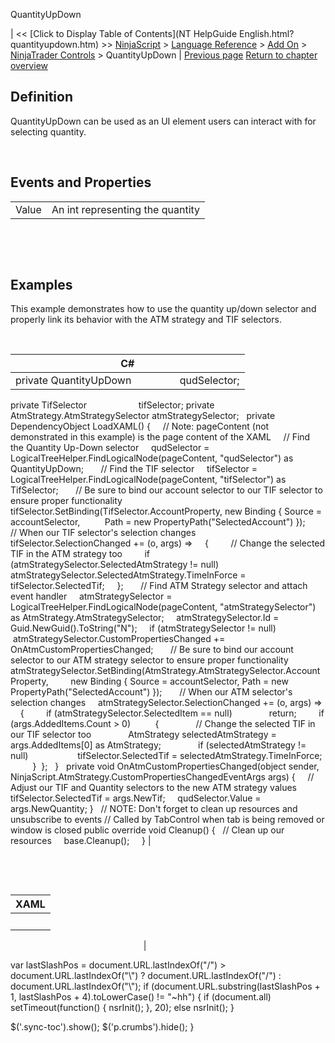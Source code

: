 ﻿










 


QuantityUpDown







| &lt;&lt; [Click to Display Table of Contents](NT HelpGuide English.html?quantityupdown.htm) &gt;&gt;
 [NinjaScript](ninjascript.htm) &gt; [Language Reference](language_reference_wip.htm) &gt; [Add On](add_on.htm) &gt; [NinjaTrader Controls](controls.htm) &gt;
QuantityUpDown | [Previous page](tifselector.htm)
[Return to chapter overview](controls.htm)










Definition
----------


QuantityUpDown can be used as an UI element users can interact with for selecting quantity.


 


Events and Properties
---------------------




|  |  |
| --- | --- |
| Value | An int representing the quantity |



 


 


Examples
--------


This example demonstrates how to use the quantity up/down selector and properly link its behavior with the ATM strategy and TIF selectors.


 




| C# |
| --- |
| private QuantityUpDown                  qudSelector;
private TifSelector                     tifSelector;
private AtmStrategy.AtmStrategySelector atmStrategySelector;
 
private DependencyObject LoadXAML()
{
     // Note: pageContent (not demonstrated in this example) is the page content of the XAML
     // Find the Quantity Up-Down selector
     qudSelector = LogicalTreeHelper.FindLogicalNode(pageContent, "qudSelector") as QuantityUpDown;
 
     // Find the TIF selector
     tifSelector = LogicalTreeHelper.FindLogicalNode(pageContent, "tifSelector") as TifSelector;
 
     // Be sure to bind our account selector to our TIF selector to ensure proper functionality
     tifSelector.SetBinding(TifSelector.AccountProperty, new Binding { Source = accountSelector,
          Path = new PropertyPath("SelectedAccount") });
 
     // When our TIF selector's selection changes
     tifSelector.SelectionChanged += (o, args) =&gt;
     {
          // Change the selected TIF in the ATM strategy too
         if (atmStrategySelector.SelectedAtmStrategy != null)
               atmStrategySelector.SelectedAtmStrategy.TimeInForce = tifSelector.SelectedTif;
     };
 
     // Find ATM Strategy selector and attach event handler
     atmStrategySelector = LogicalTreeHelper.FindLogicalNode(pageContent, "atmStrategySelector") as AtmStrategy.AtmStrategySelector;
     atmStrategySelector.Id = Guid.NewGuid().ToString("N");
     if (atmStrategySelector != null)
          atmStrategySelector.CustomPropertiesChanged += OnAtmCustomPropertiesChanged;
 
     // Be sure to bind our account selector to our ATM strategy selector to ensure proper functionality
     atmStrategySelector.SetBinding(AtmStrategy.AtmStrategySelector.AccountProperty,
         new Binding { Source = accountSelector, Path = new PropertyPath("SelectedAccount") });
 
     // When our ATM selector's selection changes
     atmStrategySelector.SelectionChanged += (o, args) =&gt;
     {
         if (atmStrategySelector.SelectedItem == null)
               return;
         if (args.AddedItems.Count &gt; 0)
          {
               // Change the selected TIF in our TIF selector too
               AtmStrategy selectedAtmStrategy = args.AddedItems[0] as AtmStrategy;
               if (selectedAtmStrategy != null)
                    tifSelector.SelectedTif = selectedAtmStrategy.TimeInForce;
         }
 };
 
}
 
private void OnAtmCustomPropertiesChanged(object sender, NinjaScript.AtmStrategy.CustomPropertiesChangedEventArgs args)
{
     // Adjust our TIF and Quantity selectors to the new ATM strategy values
     tifSelector.SelectedTif = args.NewTif;
     qudSelector.Value = args.NewQuantity;
}
 
// NOTE: Don't forget to clean up resources and unsubscribe to events
// Called by TabControl when tab is being removed or window is closed
public override void Cleanup()
{
    // Clean up our resources
     base.Cleanup();    
} |



 


 




| XAML |
| --- |
|  
<page xmlns="http://schemas.microsoft.com/winfx/2006/xaml/presentation" xmlns:accountdata="clr-namespace:NinjaTrader.Gui.AccountData;assembly=NinjaTrader.Gui" xmlns:accountperformance="clr-namespace:NinjaTrader.Gui.AccountPerformance;assembly=NinjaTrader.Gui" xmlns:atmstrategy="clr-namespace:NinjaTrader.Gui.NinjaScript.AtmStrategy;assembly=NinjaTrader.Gui" xmlns:tools="clr-namespace:NinjaTrader.Gui.Tools;assembly=NinjaTrader.Gui" xmlns:x="http://schemas.microsoft.com/winfx/2006/xaml">
 
<grid>
     <grid.columndefinitions>
          <columndefinition width="Auto"></columndefinition>
          <columndefinition width="Auto"></columndefinition>
          <columndefinition width="*"></columndefinition>
     </grid.columndefinitions>
 
     <tools:quantityupdown grid.column="0" value="1" x:name="qudSelector"></tools:quantityupdown>
     <tools:tifselector grid.column="1" x:name="tifSelector">
     <atmstrategy:atmstrategyselector grid.column="2" linkedquantity="{Binding Value, 
     ElementName=qudSelector, Mode=OneWay}" x:name="atmStrategySelector"></atmstrategy:atmstrategyselector>
</tools:tifselector></grid> |






 
 var lastSlashPos = document.URL.lastIndexOf("/") &gt; document.URL.lastIndexOf("\\") ? document.URL.lastIndexOf("/") : document.URL.lastIndexOf("\\");
 if (document.URL.substring(lastSlashPos + 1, lastSlashPos + 4).toLowerCase() != "~hh") {
 if (document.all) setTimeout(function() {
 nsrInit();
 }, 20);
 else nsrInit();
 }
 
 
 $('.sync-toc').show();
 $('p.crumbs').hide();
 }
 
 
 



</page>